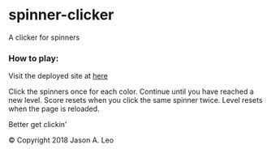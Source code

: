 # spinner-clicker
A clicker for spinners

### How to play:

Visit the deployed site at [here](https://evening-peak-40806.herokuapp.com/)

Click the spinners once for each color. Continue until you have reached a new level. Score resets when you click the same spinner twice. Level resets when the page is reloaded.

Better get clickin'

© Copyright 2018 Jason A. Leo